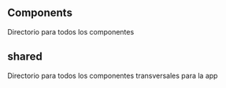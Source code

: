 ## Components

Directorio para todos los componentes

## shared

Directorio para todos los componentes transversales para la app
